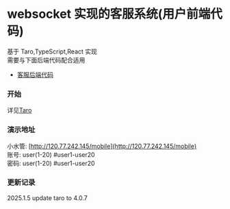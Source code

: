# websocket 实现的客服系统(用户前端代码)

基于 Taro,TypeScript,React 实现  
需要与下面后端代码配合适用
- [客服后端代码](https://github.com/zjwshisb/go-chat-service)
### 开始

详见[Taro](https://github.com/NervJS/taro)

### 演示地址

小水管: [http://120.77.242.145/mobile](http://120.77.242.145/mobile)  
账号: user(1-20) #user1-user20  
密码: user(1-20) #user1-user20

### 更新记录 
2025.1.5 update taro to 4.0.7